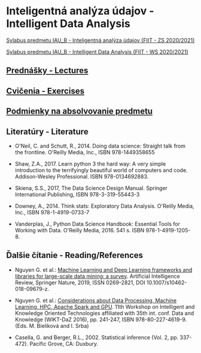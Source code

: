 #  Inteligentná analýza údajov - Intelligent Data Analysis

[Sylabus predmetu IAU_B - Inteligentná analýza údajov (FIIT - ZS 2020/2021)](https://is.stuba.sk/katalog/syllabus.pl?predmet=354704;lang=sk)

[Sylabus predmetu IAU_B - Intelligent Data Analysis (FIIT - WS 2020/2021)](https://is.stuba.sk/katalog/syllabus.pl?odkud=;zobrazit_sklad=0;zobrazit_obdobi=0;obdobi=;predmet=354704;typ=1;jazyk=3;vystup=1;lang=sk)

## [Prednášky - Lectures](https://github.com/FIIT-IAU/2020-2021/tree/master/prednasky)

## [Cvičenia - Exercises](https://github.com/FIIT-IAU/2020-2021/tree/master/cvicenia)

## [Podmienky na absolvovanie predmetu](https://github.com/FIIT-IAU/2020-2021/blob/master/rozne/README.md)


Literatúry - Literature
------------

- O'Neil, C. and Schutt, R., 2014. Doing data science: Straight talk from the frontline. O'Reilly Media, Inc., ISBN 978-1449358655

- Shaw, Z.A., 2017. Learn python 3 the hard way: A very simple introduction to the terrifyingly beautiful world of computers and code. Addison-Wesley Professional. ISBN 978-0134692883.

- Skiena, S.S., 2017, The Data Science Design Manual. Springer International Publishing, ISBN 978-3-319-55443-3

- Downey, A., 2014. Think stats: Exploratory Data Analysis. O'Reilly Media, Inc., ISBN 978-1-4919-0733-7

- Vanderplas, J., Python Data Science Handbook: Essential Tools for Working with Data. O'Reilly Media, 2016. 541 s. ISBN 978-1-4919-1205-8.


Ďalšie čítanie - Reading/References
------------
- Nguyen G. et al.: [Machine Learning and Deep Learning frameworks and libraries for large-scale data mining: a survey](https://doi.org/10.1007/s10462-018-09679-z). Artificial Intelligence Review, Springer Nature, 2019, ISSN 0269-2821, DOI 10.1007/s10462-018-09679-z.

- Nguyen G. et al.: [Considerations about Data Processing, Machine Learning, HPC, Apache Spark and GPU](https://giangzuzana.github.io/files/2016_WIKT-DaZ.pdf). 11th Workshop on Intelligent and Knowledge Oriented Technologies affiliated with 35th int. conf. Data and Knowledge (WIKT-DaZ 2016), pp. 241-247, ISBN 978-80-227-4619-9. (Eds. M. Bieliková and I. Srba)

- Casella, G. and Berger, R.L., 2002. Statistical inference (Vol. 2, pp. 337-472). Pacific Grove, CA: Duxbury.
